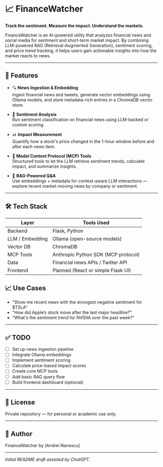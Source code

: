 # 📈 FinanceWatcher

**Track the sentiment. Measure the impact. Understand the markets.**

FinanceWatcher is an AI-powered utility that analyzes financial news and social media for sentiment and short-term market impact. By combining LLM-powered RAG (Retrieval-Augmented Generation), sentiment scoring, and price trend tracking, it helps users gain actionable insights into how the market reacts to news.

---

## 🚀 Features

- 🔍 **News Ingestion & Embedding**  
  Ingest financial news and tweets, generate vector embeddings using Ollama models, and store metadata-rich entries in a ChromaDB vector store.

- 🧠 **Sentiment Analysis**  
  Run sentiment classification on financial news using LLM-backed or custom scoring.

- 📊 **Impact Measurement**  
  Quantify how a stock's price changed in the 1-hour window before and after each news item.

- 🧩 **Model Context Protocol (MCP) Tools**  
  Structured tools to let the LLM retrieve sentiment trends, calculate impact, and summarize insights.

- 🔎 **RAG-Powered Q&A**  
  Use embeddings + metadata for context-aware LLM interactions — explore recent market-moving news by company or sentiment.

---

## 🛠️ Tech Stack

| Layer        | Tools Used                          |
|--------------|-------------------------------------|
| Backend      | Flask, Python                       |
| LLM / Embedding | Ollama (open-source models)        |
| Vector DB    | ChromaDB                            |
| MCP Tools    | Anthropic Python SDK (MCP protocol) |
| Data         | Financial news APIs / Twitter API   |
| Frontend     | Planned (React or simple Flask UI)  |


## 📈 Use Cases

- "Show me recent news with the strongest negative sentiment for $TSLA"
- "How did Apple’s stock move after the last major headline?"
- "What's the sentiment trend for NVIDIA over the past week?"

---

## ✅ TODO

- [ ] Set up news ingestion pipeline
- [ ] Integrate Ollama embeddings
- [ ] Implement sentiment scoring
- [ ] Calculate price-based impact scores
- [ ] Create core MCP tools
- [ ] Add basic RAG query flow
- [ ] Build frontend dashboard (optional)

---

## 📄 License

Private repository — for personal or academic use only.

---

## 👤 Author

FinanceWatcher by [Andrei Nanescu]

---

*Initial README draft assisted by ChatGPT.*
